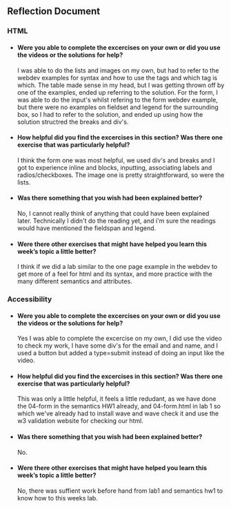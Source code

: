 ## Reflection Document

### HTML

- #### Were you able to complete the excercises on your own or did you use the videos or the solutions for help?

  I was able to do the lists and images on my own, but had to refer to the webdev examples for syntax and how to use the tags and which tag is which. The table made sense in my head, but I was getting thrown off by one of the examples, ended up referring to the solution. For the form, I was able to do the input's whilst refering to the form webdev example, but there were no examples on fieldset and legend for the surrounding box, so I had to refer to the solution, and ended up using how the solution structred the breaks and div's.

- #### How helpful did you find the excercises in this section? Was there one exercise that was particularly helpful?

  I think the form one was most helpful, we used div's and breaks and I got to experience inline and blocks, inputting, associating labels and radios/checkboxes. The image one is pretty straightforward, so were the lists.

- #### Was there something that you wish had been explained better?

  No, I cannot really think of anything that could have been explained later. Technically I didn't do the reading yet, and i'm sure the readings would have mentioned the fieldspan and legend.

- #### Were there other exercises that might have helped you learn this week’s topic a little better?

  I think if we did a lab similar to the one page example in the webdev to get more of a feel for html and its syntax, and more practice with the many different semantics and attributes.

### Accessibility

- #### Were you able to complete the excercises on your own or did you use the videos or the solutions for help?

  Yes I was able to complete the excercise on my own, I did use the video to check my work, I have some div's for the email and and name, and I used a button
  but added a type=submit instead of doing an input like the video.

- #### How helpful did you find the excercises in this section? Was there one exercise that was particularly helpful?

  This was only a little helpful, it feels a little redudant, as we have done the 04-form in the semantics HW1 already, and 04-form.html in lab 1 so which we've already
  had to install wave and wave check it and use the w3 validation website for checking our html.

- #### Was there something that you wish had been explained better?

  No.

- #### Were there other exercises that might have helped you learn this week’s topic a little better?

  No, there was suffient work before hand from lab1 and semantics hw1 to know how to this weeks lab.
